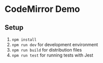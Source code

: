 # CodeMirror Demo

## Setup

1. `npm install`
2. `npm run dev` for development environment
3. `npm run build` for distribution files
4. `npm run test` for running tests with Jest
